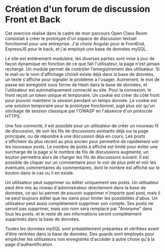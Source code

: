 # Création d'un forum de discussion Front et Back

Cet exercice réalisé dans le cadre de mon parcours Open Class Room consistait à créer le prototype d'un espace de discussion textuel fonctionnel pour une entreprise.
J'ai choisi Angular pour le FrontEnd, ExpressJS pour le back, et j'ai employé une base de données mySQL.

Le site est entièrement modulaire, les diverses parties sont mise à jour de façon dynamique en fonction de ce que fait l'utilisateur, la page n'est jamais rechargé.
Un module permet de contrôler l'enregistrement des utilisateur. Si le mail ou le nom d'affichage choisit existe déjà dans la base de données, un texte s'affiche pour signaler le problème à l'usager. Autrement, le mot de passe est enregistré sous forme de Hash dans la base de données, et l'utilisateur est automatiquement connecté au site.
Pour la connexion, le front reçoit un token unique et temporaire. Un cookie est créer du côté front pour pouvoir maintenir la session pendant un temps donnée. Le cookie est une solution temporaire pour le prototype fonctionnel, jugé plus sûr qu'un stockage de session classique par l'OWASP en l'absence d'un protocole HTTPS.

Une fois connecté, il est possible pour un utilisateur de créer un nouveau fil de discussion, de voir les fils de discussions existants déjà sur la page principale, ou de répondre à une discussion déjà en cours. Les posts s'affichent du plus récent au plus ancien pour permettre de rapidement voir les nouveaux posts. Le nombre de posts à affiché est limité pour éviter une surcharge de la page si le nombre de fils de discussions augmente, un bouton permettra alors de charger les fils de discussions suivant.
Il est possible de cliquer sur un commentaire pour le voir de plus prêt et voir les éventuels commentaires du commentaires, dont le nombre est affiché sur le bouton dans le cas ou il en existe.

Un utilisateur peut supprimer ou éditer uniquement ses posts. Un utilisateur peut être mis au niveau d'administrateur directement dans la base de données, ce qui lui permet de pouvoir supprimer n'importe quel post, mais il ne peut toujours éditer que les siens pour limiter les possibilités d'abus.
Un utilisateur peut aussi complètement supprimer son compte. Ses posts ne seront pas supprimer, mais son nom sera remplacé par "Anonyme" dans tous les posts, et le reste de ses informations seront complètement supprimés dans la base de données.

Toutes les données mySQL sont préalablement préparées et vérifiées avant d'être rentrées dans la base de données. Des guards sont employés pour empêcher les utilisateurs non enregistrés d'accéder à autre chose qu'à la page d'authentification.
